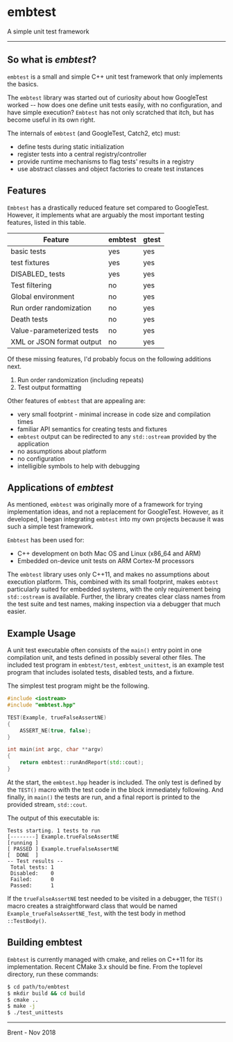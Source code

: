 # embtest
A simple unit test framework

---

## So what is *embtest*?

`embtest` is a small and simple C++ unit test framework that only
implements the basics.

The `embtest` library was started out of curiosity about how GoogleTest
worked -- how does one define unit tests easily, with no configuration,
and have simple execution? `Embtest` has not only scratched that itch,
but has become useful in its own right.

The internals of `embtest` (and GoogleTest, Catch2, etc) must:
* define tests during static initialization
* register tests into a central registry/controller
* provide runtime mechanisms to flag tests' results in a registry
* use abstract classes and object factories to create test instances

## Features

`Embtest` has a drastically reduced feature set compared to GoogleTest.
However, it implements what are arguably the most important testing
features, listed in this table.

Feature                   | embtest | gtest
------------------------- | ----- | -----
basic tests               | yes   | yes
test fixtures             | yes   | yes
DISABLED_ tests           | yes   | yes
Test filtering            | no    | yes
Global environment        | no    | yes
Run order randomization   | no    | yes
Death tests               | no    | yes
Value-parameterized tests | no    | yes
XML or JSON format output | no    | yes

Of these missing features, I'd probably focus on the
following additions next.
1. Run order randomization (including repeats)
2. Test output formatting

Other features of `embtest` that are appealing are:
* very small footprint - minimal increase in code size and compilation times
* familiar API semantics for creating tests and fixtures
* `embtest` output can be redirected to any `std::ostream` provided by the application
* no assumptions about platform
* no configuration
* intelligible symbols to help with debugging

## Applications of *embtest*

As mentioned, `embtest` was originally more of a framework for
trying implementation ideas, and not a replacement for
GoogleTest. However, as it developed, I began integrating `embtest`
into my own projects because it was such a simple test framework.

`Embtest` has been used for:
* C++ development on both Mac OS and Linux (x86_64 and ARM)
* Embedded on-device unit tests on ARM Cortex-M processors

The `embtest` library uses only C++11, and makes no assumptions
about execution platform. This, combined with its small footprint,
makes `embtest` particularly suited for embedded systems, with the
only requirement being `std::ostream` is available. Further,
the library creates clear class names from the test suite and
test names, making inspection via a debugger that much easier.

## Example Usage

A unit test executable often consists of the `main()` entry point
in one compilation unit, and tests defined in possibly several
other files. The included test program in `embtest/test`, `embtest_unittest`,
is an example test program that includes isolated tests, disabled tests,
and a fixture.

The simplest test program might be the following.

```cpp
#include <iostream>
#include "embtest.hpp"

TEST(Example, trueFalseAssertNE)
{
    ASSERT_NE(true, false);
}

int main(int argc, char **argv)
{
    return embtest::runAndReport(std::cout);
}
```

At the start, the `embtest.hpp` header is included. The only test
is defined by the `TEST()` macro with the test code in the block immediately
following. And finally, in `main()` the tests are run, and a final report is
printed to the provided stream, `std::cout`.

The output of this executable is:

```
Tests starting. 1 tests to run
[--------] Example.trueFalseAssertNE
[running ]
[ PASSED ] Example.trueFalseAssertNE
[  DONE  ]
-- Test results --
 Total tests: 1
 Disabled:    0
 Failed:      0
 Passed:      1
```

If the `trueFalseAssertNE` test needed to be visited in a debugger,
the `TEST()` macro creates a straightforward class that would be named
`Example_trueFalseAssertNE_Test`, with the test body in method `::TestBody()`.

## Building embtest

`Embtest` is currently managed with cmake, and relies on C++11 for its
implementation. Recent CMake 3.x should be fine. From the
toplevel directory, run these commands:

```sh
$ cd path/to/embtest
$ mkdir build && cd build
$ cmake ..
$ make -j
$ ./test_unittests
```

---

Brent - Nov 2018
